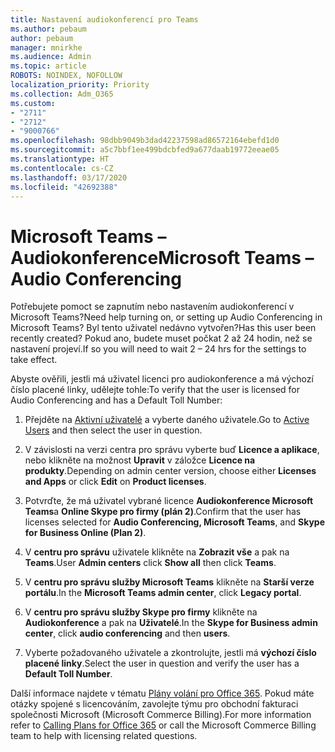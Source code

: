 ```yaml
---
title: Nastavení audiokonferencí pro Teams
ms.author: pebaum
author: pebaum
manager: mnirkhe
ms.audience: Admin
ms.topic: article
ROBOTS: NOINDEX, NOFOLLOW
localization_priority: Priority
ms.collection: Adm_O365
ms.custom:
- "2711"
- "2712"
- "9000766"
ms.openlocfilehash: 98dbb9049b3dad42237598ad86572164ebefd1d0
ms.sourcegitcommit: a5c7bbf1ee499bdcbfed9a677daab19772eeae05
ms.translationtype: HT
ms.contentlocale: cs-CZ
ms.lasthandoff: 03/17/2020
ms.locfileid: "42692388"
---
```

# <a name="microsoft-teams--audio-conferencing"></a><span data-ttu-id="08958-102">Microsoft Teams –  Audiokonference</span><span class="sxs-lookup"><span data-stu-id="08958-102">Microsoft Teams – Audio Conferencing</span></span>

<span data-ttu-id="08958-103">Potřebujete pomoct se zapnutím nebo nastavením audiokonferencí v Microsoft Teams?</span><span class="sxs-lookup"><span data-stu-id="08958-103">Need help turning on, or setting up Audio Conferencing in Microsoft Teams?</span></span> <span data-ttu-id="08958-104">Byl tento uživatel nedávno vytvořen?</span><span class="sxs-lookup"><span data-stu-id="08958-104">Has this user been recently created?</span></span>  <span data-ttu-id="08958-105">Pokud ano, budete muset počkat 2 až 24 hodin, než se nastavení projeví.</span><span class="sxs-lookup"><span data-stu-id="08958-105">If so you will need to wait 2 – 24 hrs for the settings to take effect.</span></span>    

<span data-ttu-id="08958-106">Abyste ověřili, jestli má uživatel licenci pro audiokonference a má výchozí číslo placené linky, udělejte tohle:</span><span class="sxs-lookup"><span data-stu-id="08958-106">To verify that the user is licensed for Audio Conferencing and has a Default Toll Number:</span></span>

1. <span data-ttu-id="08958-107">Přejděte na [Aktivní uživatelé](https://admin.microsoft.com/Adminportal/Home?source=applauncher#/users) a vyberte daného uživatele.</span><span class="sxs-lookup"><span data-stu-id="08958-107">Go to [Active Users](https://admin.microsoft.com/Adminportal/Home?source=applauncher#/users) and then select the user in question.</span></span>

2. <span data-ttu-id="08958-108">V závislosti na verzi centra pro správu vyberte buď **Licence a aplikace**, nebo klikněte na možnost **Upravit** v záložce **Licence na produkty**.</span><span class="sxs-lookup"><span data-stu-id="08958-108">Depending on admin center version, choose either **Licenses and Apps** or click **Edit** on **Product licenses**.</span></span>

3. <span data-ttu-id="08958-109">Potvrďte, že má uživatel vybrané licence **Audiokonference Microsoft Teams**a **Online Skype pro firmy (plán 2)**.</span><span class="sxs-lookup"><span data-stu-id="08958-109">Confirm that the user has licenses selected for **Audio Conferencing, Microsoft Teams**, and **Skype for Business Online (Plan 2)**.</span></span>

4. <span data-ttu-id="08958-110">V **centru pro správu** uživatele klikněte na **Zobrazit vše** a pak na **Teams**.</span><span class="sxs-lookup"><span data-stu-id="08958-110">User **Admin centers** click **Show all** then click **Teams**.</span></span>

5. <span data-ttu-id="08958-111">V **centru pro správu služby Microsoft Teams** klikněte na **Starší verze portálu**.</span><span class="sxs-lookup"><span data-stu-id="08958-111">In the **Microsoft Teams admin center**, click **Legacy portal**.</span></span>

6. <span data-ttu-id="08958-112">V **centru pro správu služby Skype pro firmy** klikněte na **Audiokonference** a pak na **Uživatelé**.</span><span class="sxs-lookup"><span data-stu-id="08958-112">In the **Skype for Business admin center**, click **audio conferencing** and then **users**.</span></span>

7. <span data-ttu-id="08958-113">Vyberte požadovaného uživatele a zkontrolujte, jestli má **výchozí číslo placené linky**.</span><span class="sxs-lookup"><span data-stu-id="08958-113">Select the user in question and verify the user has a **Default Toll Number**.</span></span>

<span data-ttu-id="08958-114">Další informace najdete v tématu [Plány volání pro Office 365](https://docs.microsoft.com/microsoftteams/calling-plans-for-office-365). Pokud máte otázky spojené s licencováním, zavolejte týmu pro obchodní fakturaci společnosti Microsoft (Microsoft Commerce Billing).</span><span class="sxs-lookup"><span data-stu-id="08958-114">For more information refer to [Calling Plans for Office 365](https://docs.microsoft.com/microsoftteams/calling-plans-for-office-365) or call the Microsoft Commerce Billing team to help with licensing related questions.</span></span>
